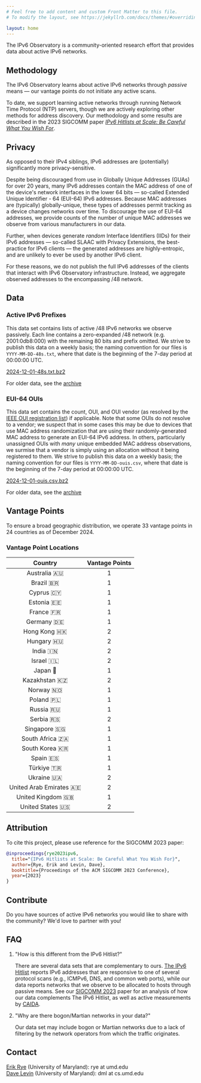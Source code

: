```yaml
---
# Feel free to add content and custom Front Matter to this file.
# To modify the layout, see https://jekyllrb.com/docs/themes/#overriding-theme-defaults

layout: home
---
```



The IPv6 Observatory is a community-oriented research effort that provides data
about active IPv6 networks. 

## Methodology

The IPv6 Observatory learns about active IPv6 networks through *passive* means
&mdash; our vantage points do not initiate any active scans.

To date, we support learning active networks through running Network Time
Protocol (NTP) servers, though we are actively exploring other methods for
address discovery. Our methodology and some results are described in the 2023
SIGCOMM paper [*IPv6 Hitlists at Scale: Be Careful What You Wish
For*](https://dl.acm.org/doi/pdf/10.1145/3603269.3604829).

## Privacy

As opposed to their IPv4 siblings, IPv6 addresses are (potentially)
significantly more privacy-sensitive.

Despite being discouraged from use in Globally Unique Addresses (GUAs) for over
20 years, many IPv6 addresses contain the MAC address of one of the device's
network interfaces in the lower 64 bits &mdash; so-called
Extended Unique Identifier - 64 (EUI-64) IPv6 addresses.  Because MAC addresses
are (typically) globally-unique, these types of addresses
permit tracking as a device changes networks over time. To discourage the use of
EUI-64 addresses, we provide counts of the number of unique MAC addresses we
observe from various manufacturers in our data.

Further, when devices generate *random* Interface Identifiers (IIDs) for their
IPv6 addresses &mdash; so-called SLAAC with Privacy Extensions, the
best-practice for IPv6 clients &mdash; the generated addresses are
highly-entropic, and are unlikely to ever be used by another IPv6 client.

For these reasons, we do not publish the full IPv6 addresses of the clients that
interact with IPv6 Observatory infrastructure. Instead, we aggregate observed
addresses to the encompassing /48 network.

## Data

### Active IPv6 Prefixes

This data set contains lists of active /48 IPv6 networks we observe passively.
Each line contains a zero-expanded /48 network (e.g. 2001:0db8:000) with the
remaining 80 bits and prefix omitted.  We strive to publish this data on a
weekly basis; the naming convention for our files is `YYYY-MM-DD-48s.txt`, where
that date is the beginning of the 7-day period at 00:00:00 UTC.

[2024-12-01-48s.txt.bz2](https://data.ipv6observatory.org/data/prefixes/2024-12-01-48s.txt.bz2)

For older data, see the [archive](https://data.ipv6observatory.org/data/prefixes/)

### EUI-64 OUIs

This data set contains the count, OUI, and OUI vendor (as resolved by the [IEEE
OUI registration list](https://standards-oui.ieee.org/oui.txt)) if applicable.
Note that some OUIs do not resolve to a vendor; we suspect that in some cases
this may be due to devices that use MAC address randomization that are using
their randomly-generated MAC address to generate an EUI-64 IPv6 address. In
others, particularly unassigned OUIs with *many* unique embedded MAC address
observations, we surmise that a vendor is simply using an allocation without it
being registered to them.  We strive to publish this data on a weekly basis; the
naming convention for our files is `YYYY-MM-DD-ouis.csv`, where that date is the
beginning of the 7-day period at 00:00:00 UTC. 

[2024-12-01-ouis.csv.bz2](https://ipv6observatory.org/data/ouis/2024-12-01-ouis.csv.bz2)

For older data, see the [archive](https://data.ipv6observatory.org/data/ouis/)

## Vantage Points

To ensure a broad geographic distribution, we operate 33 vantage points in 24
countries as of December 2024.

### Vantage Point Locations 

| Country          | Vantage Points |
| :---:            | :-------------:|
|  Australia :australia: |  1  | 
|  Brazil :brazil: | 1              |
|  Cyprus :cyprus: | 1              |
|  Estonia :estonia: | 1              |
|  France :fr: | 1              |
|  Germany :de: | 1              |
|  Hong Kong :hong_kong: | 2              |
|  Hungary :hungary: | 2              |
|  India :india: | 2              |
|  Israel :israel: | 2              |
|  Japan :japan: | 1              |
|  Kazakhstan :kazakhstan: | 2              |
|  Norway :norway: | 1              |
|  Poland :poland: | 1              |
|  Russia :ru: | 1              |
|  Serbia :serbia: | 2              |
|  Singapore :singapore: | 1              |
|  South Africa :south_africa: | 1              |
|  South Korea :kr: | 1              |
|  Spain :es: | 1              |
|  Türkiye :tr: | 1              |
|  Ukraine :ukraine: | 2              |
|  United Arab Emirates :united_arab_emirates: | 2              |
|  United Kingdom :uk: | 1              |
|  United States :us: | 2              |

## Attribution

To cite this project, please use reference for the SIGCOMM 2023 paper:

```bibtex
@inproceedings{rye2023ipv6,
  title="{IPv6 Hitlists at Scale: Be Careful What You Wish For}",
  author={Rye, Erik and Levin, Dave},
  booktitle={Proceedings of the ACM SIGCOMM 2023 Conference},
  year={2023}
}
```

## Contribute

Do you have sources of active IPv6 networks you would like to share with the
community? We'd love to partner with you! 

## FAQ

1. "How is this different from the IPv6 Hitlist?"

    There are several data sets that are complementary to ours.  [The IPv6
    Hitlist](https://ipv6hitlist.github.io/) reports IPv6 addresses that are
    responsive to one of several protocol scans (e.g., ICMPv6, DNS, and common web
    ports), while our data reports networks that we observe to be allocated to hosts
    through passive means. See our [SIGCOMM
    2023](https://dl.acm.org/doi/pdf/10.1145/3603269.3604829) paper for an analysis
    of how our data complements The IPv6 Hitlist, as well as active measurements
    by [CAIDA](https://www.caida.org/).

2. "Why are there bogon/Martian networks in your data?"

    Our data set may include bogon or Martian networks due to a lack of
    filtering by the network operators from which the traffic originates.

## Contact

[Erik Rye](https://erikrye.com) (University of Maryland): rye at umd.edu<br>
[Dave Levin](https://www.cs.umd.edu/~dml) (University of Maryland): dml at cs.umd.edu
